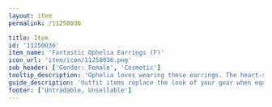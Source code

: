```yaml
---
layout: item
permalink: /11250036

title: Item
id: '11250036'
item_name: 'Fantastic Ophelia Earrings (F)'
icon_url: 'item/icon/11250036.png'
sub_header: ['Gender: Female', 'Cosmetic']
tooltip_description: 'Ophelia loves wearing these earrings. The heart-shaped jewel is her favorite.'
guide_description: 'Outfit items replace the look of your gear when equipped.'
footer: ['Untradable, Unsellable']
---
```

